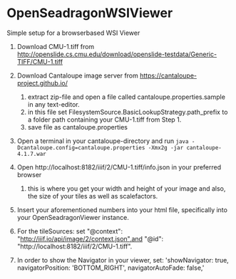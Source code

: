 # OpenSeadragonWSIViewer
Simple setup for a browserbased WSI Viewer

1. Download CMU-1.tiff from http://openslide.cs.cmu.edu/download/openslide-testdata/Generic-TIFF/CMU-1.tiff
2. Download Cantaloupe image server from https://cantaloupe-project.github.io/

   1. extract zip-file and open a file called cantaloupe.properties.sample in any text-editor.
   2. in this file set FilesystemSource.BasicLookupStrategy.path_prefix to a folder path containing your CMU-1.tiff from Step 1.
   3. save file as cantaloupe.properties
  
3. Open a terminal in your cantaloupe-directory and run
    `java -Dcantaloupe.config=cantaloupe.properties -Xmx2g -jar cantaloupe-4.1.7.war`
4. Open http://localhost:8182/iiif/2/CMU-1.tiff/info.json in your preferred browser
   1. this is where you get your width and height of your image and also, the size of your tiles as well as scalefactors.
5. Insert your aforementioned numbers into your html file, specifically into your OpenSeadragonViewer instance.
6. For the tileSources: set "@context": "http://iiif.io/api/image/2/context.json",and "@id": "http://localhost:8182/iiif/2/CMU-1.tiff".
7. In order to show the Navigator in your viewer, set:
         'showNavigator:  true,
          navigatorPosition: 'BOTTOM_RIGHT',
          navigatorAutoFade:  false,'
